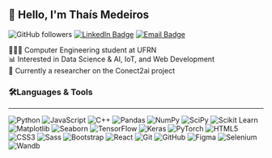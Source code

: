 ## 👋 Hello, I'm Thaís Medeiros
![GitHub followers](https://img.shields.io/github/followers/thaisaraujo2000?label=Follow&style=social) [![LinkedIn Badge](https://img.shields.io/badge/-LinkedIn-blue?style=flat-square&logo=Linkedin&logoColor=white&link=https://www.linkedin.com/in/thais-de-araujo-de-medeiros)](https://www.linkedin.com/in/thais-de-araujo-de-medeiros) [![Email Badge](https://img.shields.io/badge/-Email-red?style=flat-square&logo=gmail&logoColor=white&link=mailto:thais.araujo.707@ufrn.edu.br)](mailto:thais.araujo.707@ufrn.edu.br)

👩🏻‍💻 Computer Engineering student at UFRN  
📊 Interested in Data Science & AI, IoT, and Web Development  
🚗 Currently a researcher on the Conect2ai project

### 🛠️Languages & Tools
--- 
![Python](https://img.shields.io/badge/-Python-3776AB?style=flat-square&logo=python&logoColor=white) ![JavaScript](https://img.shields.io/badge/-JavaScript-F7DF1E?style=flat-square&logo=javascript&logoColor=white) ![C++](https://img.shields.io/badge/-C++-00599C?style=flat-square&logo=cplusplus&logoColor=white) ![Pandas](https://img.shields.io/badge/-Pandas-150458?style=flat-square&logo=pandas&logoColor=white) ![NumPy](https://img.shields.io/badge/-NumPy-013243?style=flat-square&logo=numpy&logoColor=white) ![SciPy](https://img.shields.io/badge/-SciPy-8CAAE6?style=flat-square&logo=scipy&logoColor=white) ![Scikit Learn](https://img.shields.io/badge/-Scikit%20Learn-F7931E?style=flat-square&logo=scikit-learn&logoColor=white) ![Matplotlib](https://img.shields.io/badge/-Matplotlib-11557C?style=flat-square&logo=matplotlib&logoColor=white) ![Seaborn](https://img.shields.io/badge/-Seaborn-3C84B1?style=flat-square&logo=seaborn&logoColor=white) ![TensorFlow](https://img.shields.io/badge/-TensorFlow-FF6F00?style=flat-square&logo=tensorflow&logoColor=white) ![Keras](https://img.shields.io/badge/-Keras-D00000?style=flat-square&logo=keras&logoColor=white) ![PyTorch](https://img.shields.io/badge/-PyTorch-EE4C2C?style=flat-square&logo=pytorch&logoColor=white) ![HTML5](https://img.shields.io/badge/-HTML5-E34F26?style=flat-square&logo=html5&logoColor=white) ![CSS3](https://img.shields.io/badge/-CSS3-1572B6?style=flat-square&logo=css3&logoColor=white) ![Sass](https://img.shields.io/badge/-Sass-CC6699?style=flat-square&logo=sass&logoColor=white) ![Bootstrap](https://img.shields.io/badge/-Bootstrap-563D7C?style=flat-square&logo=bootstrap&logoColor=white) ![React](https://img.shields.io/badge/-React-61DAFB?style=flat-square&logo=react&logoColor=white) ![Git](https://img.shields.io/badge/-Git-F05032?style=flat-square&logo=git&logoColor=white) ![GitHub](https://img.shields.io/badge/-GitHub-181717?style=flat-square&logo=github&logoColor=white) ![Figma](https://img.shields.io/badge/-Figma-F24E1E?style=flat-square&logo=figma&logoColor=white) ![Selenium](https://img.shields.io/badge/-Selenium-43B02A?style=flat-square&logo=selenium&logoColor=white) ![Wandb](https://img.shields.io/badge/-Wandb-FB8C00?style=flat-square&logo=wandb&logoColor=white) 
